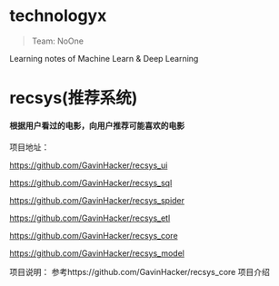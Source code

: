 # technologyx
> Team: NoOne

Learning notes of Machine Learn &amp; Deep Learning 

# recsys(推荐系统)

#### 根据用户看过的电影，向用户推荐可能喜欢的电影

项目地址：

https://github.com/GavinHacker/recsys_ui

https://github.com/GavinHacker/recsys_sql

https://github.com/GavinHacker/recsys_spider

https://github.com/GavinHacker/recsys_etl

https://github.com/GavinHacker/recsys_core

https://github.com/GavinHacker/recsys_model

项目说明：
参考https://github.com/GavinHacker/recsys_core 项目介绍
